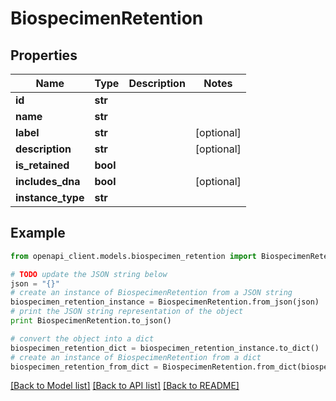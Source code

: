 # BiospecimenRetention


## Properties
Name | Type | Description | Notes
------------ | ------------- | ------------- | -------------
**id** | **str** |  | 
**name** | **str** |  | 
**label** | **str** |  | [optional] 
**description** | **str** |  | [optional] 
**is_retained** | **bool** |  | 
**includes_dna** | **bool** |  | [optional] 
**instance_type** | **str** |  | 

## Example

```python
from openapi_client.models.biospecimen_retention import BiospecimenRetention

# TODO update the JSON string below
json = "{}"
# create an instance of BiospecimenRetention from a JSON string
biospecimen_retention_instance = BiospecimenRetention.from_json(json)
# print the JSON string representation of the object
print BiospecimenRetention.to_json()

# convert the object into a dict
biospecimen_retention_dict = biospecimen_retention_instance.to_dict()
# create an instance of BiospecimenRetention from a dict
biospecimen_retention_from_dict = BiospecimenRetention.from_dict(biospecimen_retention_dict)
```
[[Back to Model list]](../README.md#documentation-for-models) [[Back to API list]](../README.md#documentation-for-api-endpoints) [[Back to README]](../README.md)


